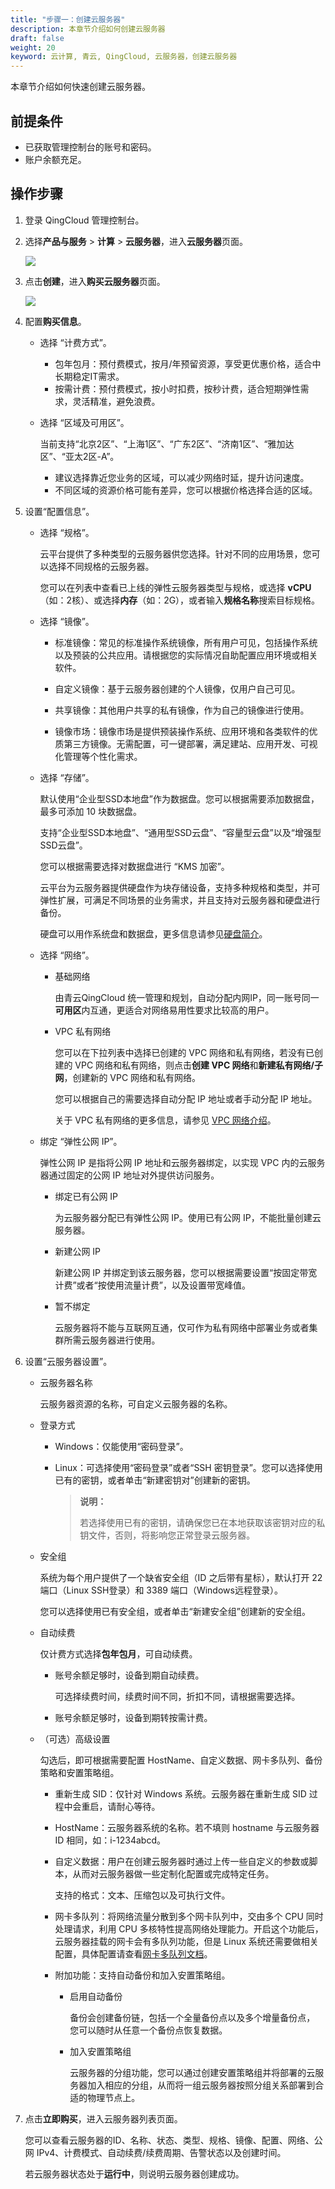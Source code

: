```yaml
---
title: "步骤一：创建云服务器"
description: 本章节介绍如何创建云服务器
draft: false
weight: 20
keyword: 云计算, 青云, QingCloud, 云服务器，创建云服务器
---
```


本章节介绍如何快速创建云服务器。

## 前提条件

- 已获取管理控制台的账号和密码。
- 账户余额充足。

## 操作步骤

1. 登录 QingCloud 管理控制台。

2. 选择**产品与服务** > **计算** > **云服务器**，进入**云服务器**页面。

   ![](../../_images/vm_server_list.png)

3. 点击**创建**，进入**购买云服务器**页面。

   ![](../../_images/vm_buy_info.png)

4. 配置**购买信息**。

   - 选择 “计费方式”。
     - 包年包月：预付费模式，按月/年预留资源，享受更优惠价格，适合中长期稳定IT需求。
     - 按需计费：预付费模式，按小时扣费，按秒计费，适合短期弹性需求，灵活精准，避免浪费。

   - 选择 “区域及可用区”。

     当前支持“北京2区”、“上海1区”、“广东2区”、“济南1区”、“雅加达区”、“亚太2区-A”。

     - 建议选择靠近您业务的区域，可以减少网络时延，提升访问速度。
     - 不同区域的资源价格可能有差异，您可以根据价格选择合适的区域。

5. 设置“配置信息”。

   - 选择 “规格”。

     云平台提供了多种类型的云服务器供您选择。针对不同的应用场景，您可以选择不同规格的云服务器。

     您可以在列表中查看已上线的弹性云服务器类型与规格，或选择 **vCPU**（如：2核）、或选择**内存**（如：2G），或者输入**规格名称**搜索目标规格。

   - 选择 “镜像”。

     - 标准镜像：常见的标准操作系统镜像，所有用户可见，包括操作系统以及预装的公共应用。请根据您的实际情况自助配置应用环境或相关软件。

     - 自定义镜像：基于云服务器创建的个人镜像，仅用户自己可见。

     - 共享镜像：其他用户共享的私有镜像，作为自己的镜像进行使用。

     - 镜像市场：镜像市场是提供预装操作系统、应用环境和各类软件的优质第三方镜像。无需配置，可一键部署，满足建站、应用开发、可视化管理等个性化需求。

   - 选择 “存储”。

     默认使用“企业型SSD本地盘”作为数据盘。您可以根据需要添加数据盘，最多可添加 10 块数据盘。

     支持“企业型SSD本地盘”、“通用型SSD云盘”、“容量型云盘”以及“增强型SSD云盘”。

     您可以根据需要选择对数据盘进行 “KMS 加密”。

     云平台为云服务器提供硬盘作为块存储设备，支持多种规格和类型，并可弹性扩展，可满足不同场景的业务需求，并且支持对云服务器和硬盘进行备份。

     硬盘可以用作系统盘和数据盘，更多信息请参见[硬盘简介](/storage/disk/intro/introduction/)。

   - 选择 “网络”。

     - 基础网络

       由青云QingCloud 统一管理和规划，自动分配内网IP，同一账号同一**可用区**内互通，更适合对网络易用性要求比较高的用户。

     - VPC 私有网络

       您可以在下拉列表中选择已创建的 VPC 网络和私有网络，若没有已创建的 VPC 网络和私有网络，则点击**创建 VPC 网络**和**新建私有网络/子网**，创建新的 VPC 网络和私有网络。

       您可以根据自己的需要选择自动分配 IP 地址或者手动分配 IP 地址。

       关于 VPC 私有网络的更多信息，请参见 [VPC 网络介绍](/network/vpc/intro/10_intro/)。

   - 绑定 “弹性公网 IP”。

     弹性公网 IP 是指将公网 IP 地址和云服务器绑定，以实现 VPC 内的云服务器通过固定的公网 IP 地址对外提供访问服务。

     - 绑定已有公网 IP

       为云服务器分配已有弹性公网 IP。使用已有公网 IP，不能批量创建云服务器。

     - 新建公网 IP

       新建公网 IP 并绑定到该云服务器，您可以根据需要设置“按固定带宽计费”或者“按使用流量计费”，以及设置带宽峰值。

     - 暂不绑定

       云服务器将不能与互联网互通，仅可作为私有网络中部署业务或者集群所需云服务器进行使用。

6. 设置“云服务器设置”。

   - 云服务器名称

     云服务器资源的名称，可自定义云服务器的名称。

   - 登录方式

     - Windows：仅能使用“密码登录”。

     - Linux：可选择使用“密码登录”或者“SSH 密钥登录”。您可以选择使用已有的密钥，或者单击“新建密钥对”创建新的密钥。

       > **说明：**
       >
       > 若选择使用已有的密钥，请确保您已在本地获取该密钥对应的私钥文件，否则，将影响您正常登录云服务器。

   - 安全组

     系统为每个用户提供了一个缺省安全组（ID 之后带有星标），默认打开 22 端口（Linux SSH登录）和 3389 端口（Windows远程登录）。

     您可以选择使用已有安全组，或者单击“新建安全组”创建新的安全组。

   - 自动续费

     仅计费方式选择**包年包月**，可自动续费。

     - 账号余额足够时，设备到期自动续费。

       可选择续费时间，续费时间不同，折扣不同，请根据需要选择。

     - 账号余额足够时，设备到期转按需计费。

   - （可选）高级设置

     勾选后，即可根据需要配置 HostName、自定义数据、网卡多队列、备份策略和安置策略组。

     - 重新生成 SID：仅针对 Windows 系统。云服务器在重新生成 SID 过程中会重启，请耐心等待。

     - HostName：云服务器系统的名称。若不填则 hostname 与云服务器 ID 相同，如：i-1234abcd。

     - 自定义数据：用户在创建云服务器时通过上传一些自定义的参数或脚本，从而对云服务器做一些定制化配置或完成特定任务。

       支持的格式：文本、压缩包以及可执行文件。

     - 网卡多队列：将网络流量分散到多个网卡队列中，交由多个 CPU 同时处理请求，利用 CPU 多核特性提高网络处理能力。开启这个功能后，云服务器挂载的网卡会有多队列功能，但是 Linux 系统还需要做相关配置，具体配置请查看[网卡多队列文档](/compute/vm/faq/other_questions/nic_multi/)。

     - 附加功能：支持自动备份和加入安置策略组。

       - 启用自动备份

         备份会创建备份链，包括一个全量备份点以及多个增量备份点， 您可以随时从任意一个备份点恢复数据。

       - 加入安置策略组

         云服务器的分组功能，您可以通过创建安置策略组并将部署的云服务器加入相应的分组，从而将一组云服务器按照分组关系部署到合适的物理节点上。

7. 点击**立即购买**，进入云服务器列表页面。

   您可以查看云服务器的ID、名称、状态、类型、规格、镜像、配置、网络、公网 IPv4、计费模式、自动续费/续费周期、告警状态以及创建时间。

   若云服务器状态处于**运行中**，则说明云服务器创建成功。

